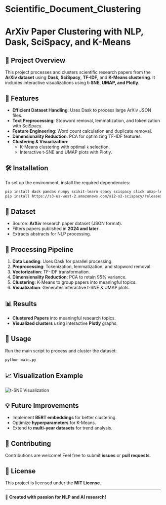 # Scientific_Document_Clustering

# ArXiv Paper Clustering with NLP, Dask, SciSpacy, and K-Means

## 📌 Project Overview
This project processes and clusters scientific research papers from the **ArXiv dataset** using **Dask**, **SciSpacy**, **TF-IDF**, and **K-Means clustering**. It includes interactive visualizations using **t-SNE, UMAP, and Plotly**.

## 🚀 Features
- **Efficient Dataset Handling**: Uses Dask to process large ArXiv JSON files.
- **Text Preprocessing**: Stopword removal, lemmatization, and tokenization with SciSpacy.
- **Feature Engineering**: Word count calculation and duplicate removal.
- **Dimensionality Reduction**: PCA for optimizing TF-IDF features.
- **Clustering & Visualization**:
  - K-Means clustering with optimal `k` selection.
  - Interactive t-SNE and UMAP plots with Plotly.

## 🛠️ Installation
To set up the environment, install the required dependencies:

```bash
pip install dask pandas numpy scikit-learn spacy scispacy click umap-learn plotly
pip install https://s3-us-west-2.amazonaws.com/ai2-s2-scispacy/releases/v0.5.4/en_core_sci_lg-0.5.4.tar.gz
```

## 📂 Dataset
- Source: **ArXiv** research paper dataset (JSON format).
- Filters papers published in **2024 and later**.
- Extracts abstracts for NLP processing.

## 📝 Processing Pipeline
1. **Data Loading**: Uses Dask for parallel processing.
2. **Preprocessing**: Tokenization, lemmatization, and stopword removal.
3. **Vectorization**: TF-IDF transformation.
4. **Dimensionality Reduction**: PCA to retain 95% variance.
5. **Clustering**: K-Means to group papers into meaningful topics.
6. **Visualization**: Generates interactive t-SNE & UMAP plots.

## 📊 Results
- **Clustered Papers** into meaningful research topics.
- **Visualized clusters** using interactive **Plotly** graphs.

## 📜 Usage
Run the main script to process and cluster the dataset:

```bash
python main.py
```

## 📈 Visualization Example
![t-SNE Visualization](assets/tsne_plot.png)

## 💡 Future Improvements
- Implement **BERT embeddings** for better clustering.
- Optimize **hyperparameters** for K-Means.
- Extend to **multi-year datasets** for trend analysis.

## 🤝 Contributing
Contributions are welcome! Feel free to submit **issues** or **pull requests**.

## 📄 License
This project is licensed under the **MIT License**.

---
🚀 **Created with passion for NLP and AI research!**

